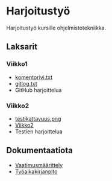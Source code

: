 # Harjoitustyö

Harjoitustyö kursille ohjelmistotekniikka.

## Laksarit

### Viikko1

* [komentorivi.txt](https://github.com/elmanevala/ot-harjoitustyo/blob/master/laskarit/komentorivi.txt)
* [gitlog.txt](https://github.com/elmanevala/ot-harjoitustyo/blob/master/laskarit/gitlog.txt)
* GitHub harjoittelua

### Viikko2

* [testikattavuus.png](https://github.com/elmanevala/ot-harjoitustyo/blob/master/laskarit/viikko2/testikattavuus.png)
* [Viikko2](https://github.com/elmanevala/ot-harjoitustyo/tree/master/laskarit/viikko2)
* Testien harjoittelua

## Dokumentaatiota

* [Vaatimusmäärittely](https://github.com/elmanevala/ot-harjoitustyo/blob/master/dokumentaatio/vaatimusmaarittely.md)
* [Työaikakirjanpito](https://github.com/elmanevala/ot-harjoitustyo/blob/master/dokumentaatio/tyoaikakirjanpito.md)

